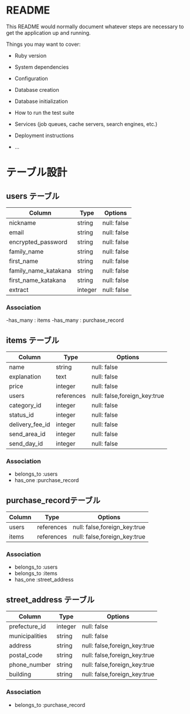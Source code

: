 # README

This README would normally document whatever steps are necessary to get the
application up and running.

Things you may want to cover:

* Ruby version

* System dependencies

* Configuration

* Database creation

* Database initialization

* How to run the test suite

* Services (job queues, cache servers, search engines, etc.)

* Deployment instructions

* ...


# テーブル設計

## users テーブル

| Column               | Type    | Options     |
| -------------------- | ------- | ----------- |
| nickname             | string  | null: false |
| email                | string  | null: false |
| encrypted_password   | string  | null: false |
| family_name          | string  | null: false |
| first_name           | string  | null: false |
| family_name_katakana | string  | null: false |
| first_name_katakana  | string  | null: false |
| extract              | integer | null: false |
### Association

-has_many : items
-has_many : purchase_record

##  items テーブル

| Column          | Type        | Options                      |
| --------------- | ----------- | ---------------------------- |
| name            | string      | null: false                  |
| explanation     | text        | null: false                  |
| price           | integer     | null: false                  |
| users           | references  | null: false,foreign_key:true |
| category_id     | integer     | null: false                  |
| status_id       | integer     | null: false                  |
| delivery_fee_id | integer     | null: false                  |
| send_area_id    | integer     | null: false                  |
| send_day_id     | integer     | null: false                  |

### Association

- belongs_to :users
- has_one :purchase_record

##  purchase_recordテーブル

| Column | Type       | Options                      |
| ------ | ---------- | ---------------------------- |
| users  | references | null: false,foreign_key:true |
| items  | references | null: false,foreign_key:true |

### Association

- belongs_to :users
- belongs_to :items
- has_one :street_address

##  street_address テーブル

| Column            | Type    | Options                      |
| ----------------- | ------- | ---------------------------- |
| prefecture_id     | integer | null: false                  |
| municipalities    | string  | null: false                  |
| address           | string  | null: false,foreign_key:true |
| postal_code       | string  | null: false,foreign_key:true |
| phone_number      | string  | null: false,foreign_key:true |
| building          | string  | null: false,foreign_key:true |

### Association
- belongs_to :purchase_record